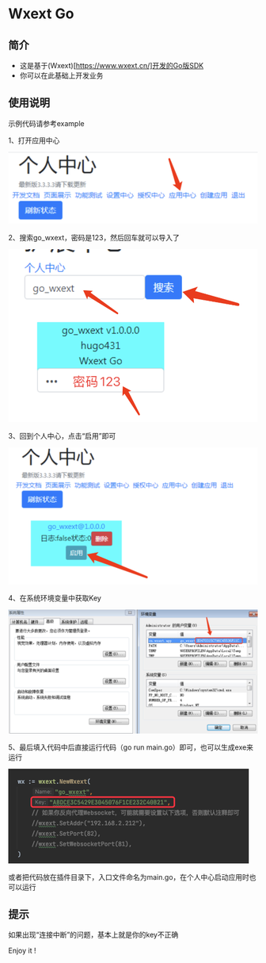 # Wxext Go

## 简介

* 这是基于(Wxext)[https://www.wxext.cn/]开发的Go版SDK
* 你可以在此基础上开发业务



## 使用说明

示例代码请参考example

1、打开应用中心

![image-20210430103144618](docs/1.png)

2、搜索go_wxext，密码是123，然后回车就可以导入了

![image-20210430103325404](docs/2.png)

3、回到个人中心，点击“启用”即可

![image-20210430125601980](docs/3.png)

4、在系统环境变量中获取Key

![image-20210430130431900](docs/4.png)

5、最后填入代码中后直接运行代码（go run main.go）即可，也可以生成exe来运行

![image-20210430130608838](docs/5.png)

或者把代码放在插件目录下，入口文件命名为main.go，在个人中心启动应用时也可以运行

## 提示

如果出现“连接中断”的问题，基本上就是你的key不正确

Enjoy it !
